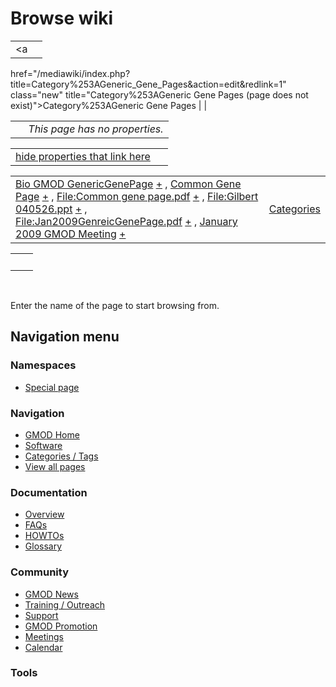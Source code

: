 



<span id="top"></span>




# <span dir="auto">Browse wiki</span>






|  |  |
|----|----|
| <a
href="/mediawiki/index.php?title=Category%253AGeneric_Gene_Pages&amp;action=edit&amp;redlink=1"
class="new"
title="Category%253AGeneric Gene Pages (page does not exist)">Category%253AGeneric
Gene Pages</a> |  |

|     |                                |
|-----|--------------------------------|
|     | *This page has no properties.* |

<span id="smw_browse_incoming"></span>

|  |  |
|----|----|
| [hide properties that link here](/mediawiki/index.php?title=Special:Browse&offset=0&dir=out&article=Category%253AGeneric+Gene+Pages)  |  |

|  |  |
|----|----|
| <span class="smwb-ivalue">[Bio GMOD GenericGenePage](/wiki/Bio_GMOD_GenericGenePage "Bio GMOD GenericGenePage") <span class="smwbrowse">[+](/wiki/Special%253ABrowse/Bio-20GMOD-20GenericGenePage "Special%253ABrowse/Bio-20GMOD-20GenericGenePage")</span></span> , <span class="smwb-ivalue">[Common Gene Page](/wiki/Common_Gene_Page "Common Gene Page") <span class="smwbrowse">[+](/wiki/Special%253ABrowse/Common-20Gene-20Page "Special%253ABrowse/Common-20Gene-20Page")</span></span> , <span class="smwb-ivalue">[File:Common gene page.pdf](https://raw.githubusercontent.com/GMOD/gmod.github.io/main/mediawiki/images/8/8c/Common_gene_page.pdf "File:Common gene page.pdf") <span class="smwbrowse">[+](/wiki/Special%253ABrowse/File:Common-20gene-20page.pdf "Special%253ABrowse/File:Common-20gene-20page.pdf")</span></span> , <span class="smwb-ivalue">[File:Gilbert 040526.ppt](https://raw.githubusercontent.com/GMOD/gmod.github.io/main/mediawiki/images/c/c2/Gilbert_040526.ppt "File:Gilbert 040526.ppt") <span class="smwbrowse">[+](/wiki/Special%253ABrowse/File:Gilbert-20040526.ppt "Special%253ABrowse/File:Gilbert-20040526.ppt")</span></span> , <span class="smwb-ivalue">[File:Jan2009GenreicGenePage.pdf](https://raw.githubusercontent.com/GMOD/gmod.github.io/main/mediawiki/images/f/f3/Jan2009GenreicGenePage.pdf "File:Jan2009GenreicGenePage.pdf") <span class="smwbrowse">[+](/wiki/Special%253ABrowse/File:Jan2009GenreicGenePage.pdf "Special%253ABrowse/File:Jan2009GenreicGenePage.pdf")</span></span> , <span class="smwb-ivalue">[January 2009 GMOD Meeting](/wiki/January_2009_GMOD_Meeting "January 2009 GMOD Meeting") <span class="smwbrowse">[+](/wiki/Special%253ABrowse/January-202009-20GMOD-20Meeting "Special%253ABrowse/January-202009-20GMOD-20Meeting")</span></span> | [Categories](/wiki/Special%253ACategories "Special%253ACategories") |

|     |     |
|-----|-----|
|     |     |

 

Enter the name of the page to start browsing from.  








## Navigation menu



### Namespaces

- <span id="ca-nstab-special">[Special
  page](/wiki/Special%253ABrowse/Category%253AGeneric_Gene_Pages "This is a special page, you cannot edit the page itself")</span>






### Navigation



- <span id="n-GMOD-Home">[GMOD Home](/wiki/Main_Page)</span>
- <span id="n-Software">[Software](/wiki/GMOD_Components)</span>
- <span id="n-Categories-.2F-Tags">[Categories /
  Tags](/wiki/Categories)</span>
- <span id="n-View-all-pages">[View all
  pages](/wiki/Special:AllPages)</span>




### Documentation



- <span id="n-Overview">[Overview](/wiki/Overview)</span>
- <span id="n-FAQs">[FAQs](/wiki/Category%253AFAQ)</span>
- <span id="n-HOWTOs">[HOWTOs](/wiki/Category%253AHOWTO)</span>
- <span id="n-Glossary">[Glossary](/wiki/Glossary)</span>




### Community



- <span id="n-GMOD-News">[GMOD News](/wiki/GMOD_News)</span>
- <span id="n-Training-.2F-Outreach">[Training /
  Outreach](/wiki/Training_and_Outreach)</span>
- <span id="n-Support">[Support](/wiki/Support)</span>
- <span id="n-GMOD-Promotion">[GMOD
  Promotion](/wiki/GMOD_Promotion)</span>
- <span id="n-Meetings">[Meetings](/wiki/Meetings)</span>
- <span id="n-Calendar">[Calendar](/wiki/Calendar)</span>




### Tools












<!-- -->




